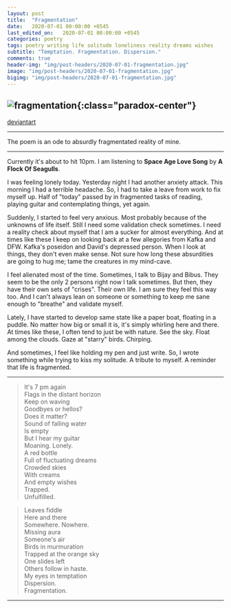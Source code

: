 ```yaml
---
layout: post
title:  "Fragmentation"
date:   2020-07-01 00:00:00 +0545
last_edited_on:   2020-07-01 00:00:00 +0545
categories: poetry
tags: poetry writing life solitude loneliness reality dreams wishes
subtitle: "Temptation. Fragmentation. Dispersion."
comments: true
header-img: "img/post-headers/2020-07-01-fragmentation.jpg"
image: "img/post-headers/2020-07-01-fragmentation.jpg"
bigimg: "img/post-headers/2020-07-01-fragmentation.jpg"
---
```


![fragmentation]({{site.baseurl}}/img/post-headers/2020-07-01-fragmentation.jpg){:class="paradox-center"}  
---

[deviantart](https://www.deviantart.com/nishparadox/art/Fragmentation-847329446)

---
The poem is an ode to absurdly fragmentated reality of mine.

---

Currently it's about to hit 10pm. I am listening to **Space Age Love Song** by **A Flock Of Seagulls**.


I was feeling lonely today. Yesterday night I had another anxiety attack. 
This morning I had a terrible headache. So, I had to take a leave from work to fix myself up. 
Half of "today" passed by in fragmented tasks of reading, playing guitar and contemplating things, yet again. 

Suddenly, I started to feel very anxious. Most probably because of the unknowns of life itself. 
Still I need some validation check sometimes. 
I need a reality check about myself that I am a sucker for almost everything. 
And at times like these I keep on looking back at a few allegories from Kafka and DFW. Kafka's poseidon and David's depressed person. 
When I look at things, they don't even make sense. Not sure how long these absurdities are going to hug me; tame the creatures in my mind-cave.  


I feel alienated most of the time. Sometimes, I talk to Bijay and Bibus. They seem to be the only 2 persons right now I talk sometimes. 
But then, they have their own sets of "crises". Their own life.
I am sure they feel this way too. 
And I can't always lean on someone or something to keep me sane enough to "breathe" and validate myself.

Lately, I have started to develop same state like a paper boat, floating in a puddle. 
No matter how big or small it is, it's simply whirling here and there. 
At times like these, I often tend to just be with nature. See the sky. Float among the clouds. Gaze at "starry" birds. Chirping.  

And sometimes, I feel like holding my pen and just write. So, I wrote something while trying to kiss my solitude. 
A tribute to myself. A reminder that life is fragmented.

---
> It's 7 pm again  
Flags in the distant horizon  
Keep on waving  
Goodbyes or hellos?  
Does it matter?  
Sound of falling water  
Is empty  
But I hear my guitar  
Moaning. Lonely.  
A red bottle  
Full of fluctuating dreams  
Crowded skies  
With creams  
And empty wishes  
Trapped.  
Unfulfilled.  


> Leaves fiddle  
Here and there  
Somewhere. Nowhere.  
Missing aura  
Someone's air  
Birds in murmuration  
Trapped at the orange sky  
One slides left  
Others follow in haste.  
My eyes in temptation  
Dispersion.  
Fragmentation.  

---
